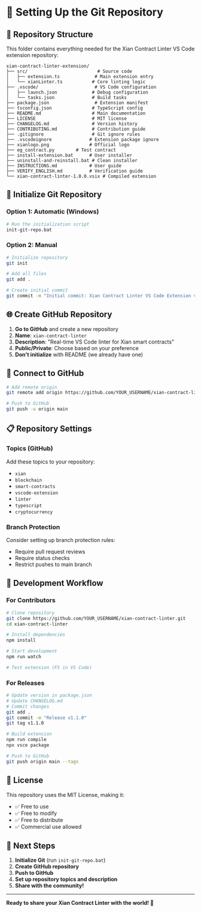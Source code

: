# 🚀 Setting Up the Git Repository

## 📁 Repository Structure

This folder contains everything needed for the Xian Contract Linter VS Code extension repository:

```
xian-contract-linter-extension/
├── src/                          # Source code
│   ├── extension.ts             # Main extension entry
│   └── xianLinter.ts           # Core linting logic
├── .vscode/                     # VS Code configuration
│   ├── launch.json             # Debug configuration
│   └── tasks.json              # Build tasks
├── package.json                 # Extension manifest
├── tsconfig.json               # TypeScript config
├── README.md                   # Main documentation
├── LICENSE                     # MIT license
├── CHANGELOG.md                # Version history
├── CONTRIBUTING.md             # Contribution guide
├── .gitignore                  # Git ignore rules
├── .vscodeignore              # Extension package ignore
├── xianlogo.png               # Official logo
├── eg_contract.py        # Test contract
├── install-extension.bat      # User installer
├── uninstall-and-reinstall.bat # Clean installer
├── INSTRUCTIONS.md            # User guide
├── VERIFY_ENGLISH.md          # Verification guide
└── xian-contract-linter-1.0.0.vsix # Compiled extension
```

## 🔧 Initialize Git Repository

### Option 1: Automatic (Windows)
```bash
# Run the initialization script
init-git-repo.bat
```

### Option 2: Manual
```bash
# Initialize repository
git init

# Add all files
git add .

# Create initial commit
git commit -m "Initial commit: Xian Contract Linter VS Code Extension v1.0.0"
```

## 🌐 Create GitHub Repository

1. **Go to GitHub** and create a new repository
2. **Name**: `xian-contract-linter`
3. **Description**: "Real-time VS Code linter for Xian smart contracts"
4. **Public/Private**: Choose based on your preference
5. **Don't initialize** with README (we already have one)

## 🔗 Connect to GitHub

```bash
# Add remote origin
git remote add origin https://github.com/YOUR_USERNAME/xian-contract-linter.git

# Push to GitHub
git push -u origin main
```

## 📋 Repository Settings

### Topics (GitHub)
Add these topics to your repository:
- `xian`
- `blockchain`
- `smart-contracts`
- `vscode-extension`
- `linter`
- `typescript`
- `cryptocurrency`

### Branch Protection
Consider setting up branch protection rules:
- Require pull request reviews
- Require status checks
- Restrict pushes to main branch

## 🚀 Development Workflow

### For Contributors
```bash
# Clone repository
git clone https://github.com/YOUR_USERNAME/xian-contract-linter.git
cd xian-contract-linter

# Install dependencies
npm install

# Start development
npm run watch

# Test extension (F5 in VS Code)
```

### For Releases
```bash
# Update version in package.json
# Update CHANGELOG.md
# Commit changes
git add .
git commit -m "Release v1.1.0"
git tag v1.1.0

# Build extension
npm run compile
npx vsce package

# Push to GitHub
git push origin main --tags
```

## 📄 License

This repository uses the MIT License, making it:
- ✅ Free to use
- ✅ Free to modify
- ✅ Free to distribute
- ✅ Commercial use allowed

## 🎯 Next Steps

1. **Initialize Git** (run `init-git-repo.bat`)
2. **Create GitHub repository**
3. **Push to GitHub**
4. **Set up repository topics and description**
5. **Share with the community!**

---

**Ready to share your Xian Contract Linter with the world! 🌟**